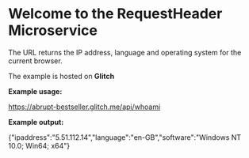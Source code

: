 Welcome to the RequestHeader Microservice
=====================================

The URL returns the IP address, language and operating system for the current browser.

The example is hosted on **Glitch**

**Example usage:**

https://abrupt-bestseller.glitch.me/api/whoami

**Example output:**

{"ipaddress":"5.51.112.14","language":"en-GB","software":"Windows NT 10.0; Win64; x64"}
